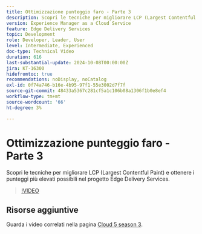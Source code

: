 ```yaml
---
title: Ottimizzazione punteggio faro - Parte 3
description: Scopri le tecniche per migliorare LCP (Largest Contentful Paint) e ottenere i punteggi più elevati possibili nel progetto Edge Delivery Services.
version: Experience Manager as a Cloud Service
feature: Edge Delivery Services
topic: Development
role: Developer, Leader, User
level: Intermediate, Experienced
doc-type: Technical Video
duration: 616
last-substantial-update: 2024-10-08T00:00:00Z
jira: KT-16300
hidefromtoc: true
recommendations: noDisplay, noCatalog
exl-id: 0f74a746-b16e-4b95-97f1-55e3002d7f7f
source-git-commit: 48433a5367c281cf5a1c106b08a1306f1b0e8ef4
workflow-type: tm+mt
source-wordcount: '66'
ht-degree: 3%

---
```


# Ottimizzazione punteggio faro - Parte 3

Scopri le tecniche per migliorare LCP (Largest Contentful Paint) e ottenere i punteggi più elevati possibili nel progetto Edge Delivery Services.

>[!VIDEO](https://video.tv.adobe.com/v/3435001/?learn=on)

## Risorse aggiuntive

Guarda i video correlati nella pagina [Cloud 5 season 3](../cloud5-season-3.md).
